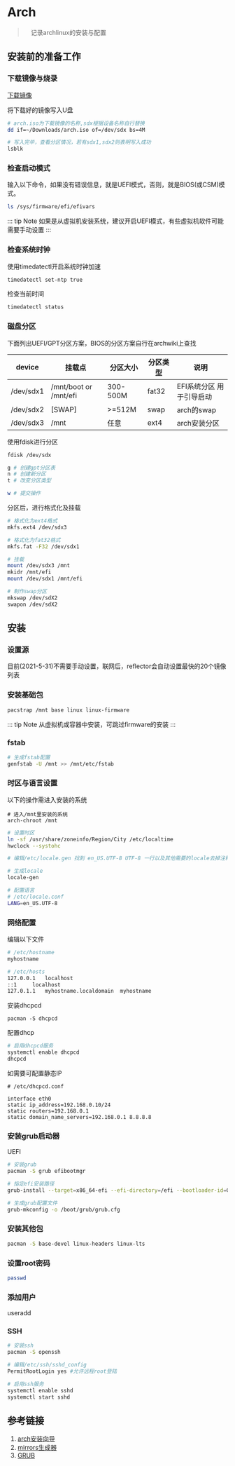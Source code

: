 # Arch

>　记录archlinux的安装与配置

## 安装前的准备工作

### 下载镜像与烧录

[下载镜像](https://www.archlinux.org/download/)

将下载好的镜像写入U盘

```bash
# arch.iso为下载镜像的名称,sdx根据设备名称自行替换
dd if=~/Downloads/arch.iso of=/dev/sdx bs=4M

# 写入完毕，查看分区情况，若有sdx1,sdx2则表明写入成功
lsblk
```

### 检查启动模式

输入以下命令，如果没有错误信息，就是UEFI模式，否则，就是BIOS(或CSM)模式。

```bash
ls /sys/firmware/efi/efivars
```

::: tip Note
如果是从虚拟机安装系统，建议开启UEFI模式，有些虚拟机软件可能需要手动设置
:::

### 检查系统时钟

使用timedatectl开启系统时钟加速

```bash
timedatectl set-ntp true
```

检查当前时间

```bash
timedatectl status
```

### 磁盘分区

下面列出UEFI/GPT分区方案，BIOS的分区方案自行在archwiki上查找

| device    | 挂载点        | 分区大小 | 分区类型 | 说明                     |
| --------- | ------------- | -------- | -------- | ------------------------ |
| /dev/sdx1 | /mnt/boot or /mnt/efi | 300-500M | fat32    | EFI系统分区 用于引导启动 |
| /dev/sdx2 | [SWAP] | >=512M | swap     | arch的swap               |
| /dev/sdx3 | /mnt          | 任意     | ext4     | arch安装分区             |

使用fdisk进行分区

```bash
fdisk /dev/sdx

g # 创建gpt分区表
n # 创建新分区
t # 改变分区类型

w # 提交操作
```

分区后，进行格式化及挂载

```bash
# 格式化为ext4格式
mkfs.ext4 /dev/sdx3

# 格式化为fat32格式
mkfs.fat -F32 /dev/sdx1

# 挂载
mount /dev/sdx3 /mnt
mkidr /mnt/efi
mount /dev/sdx1 /mnt/efi

# 制作swap分区
mkswap /dev/sdX2
swapon /dev/sdX2
```

## 安装

### 设置源

目前(2021-5-31)不需要手动设置，联网后，reflector会自动设置最快的20个镜像列表

### 安装基础包

```bash
pacstrap /mnt base linux linux-firmware
```

::: tip Note
从虚拟机或容器中安装，可跳过firmware的安装
:::

### fstab

```bash
# 生成fstab配置
genfstab -U /mnt >> /mnt/etc/fstab
```

### 时区与语言设置

以下的操作需进入安装的系统

```
# 进入/mnt里安装的系统
arch-chroot /mnt
```

```bash
# 设置时区
ln -sf /usr/share/zoneinfo/Region/City /etc/localtime
hwclock --systohc

# 编辑/etc/locale.gen 找到 en_US.UTF-8 UTF-8 一行以及其他需要的locale去掉注释

# 生成locale
locale-gen

# 配置语言
# /etc/locale.conf
LANG=en_US.UTF-8
```

### 网络配置

编辑以下文件

```bash
# /etc/hostname
myhostname

# /etc/hosts
127.0.0.1	localhost
::1		localhost
127.0.1.1	myhostname.localdomain	myhostname
```

安装dhcpcd

```
pacman -S dhcpcd
```

配置dhcp

```bash
# 启用dhcpcd服务
systemctl enable dhcpcd
dhcpcd
```

如需要可配置静态IP

```
# /etc/dhcpcd.conf

interface eth0
static ip_address=192.168.0.10/24
static routers=192.168.0.1
static domain_name_servers=192.168.0.1 8.8.8.8
```

### 安装grub启动器

UEFI

```bash
# 安装grub
pacman -S grub efibootmgr

# 指定efi安装路径
grub-install --target=x86_64-efi --efi-directory=/efi --bootloader-id=GRUB

# 生成grub配置文件
grub-mkconfig -o /boot/grub/grub.cfg
```

### 安装其他包

```bash
pacman -S base-devel linux-headers linux-lts
```

### 设置root密码

```bash
passwd
```

### 添加用户

useradd

### SSH

```bash
# 安装ssh
pacman -S openssh

# 编辑/etc/ssh/sshd_config
PermitRootLogin yes #允许远程root登陆

# 启用ssh服务
systemctl enable sshd
systemctl start sshd
```

## 参考链接

1. [arch安装向导](https://wiki.archlinux.org/index.php/Installation_guide)
2. [mirrors生成器](https://www.archlinux.org/mirrorlist/)
3. [GRUB](https://wiki.archlinux.org/index.php/GRUB)
